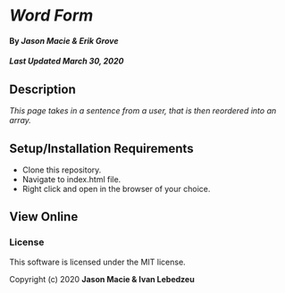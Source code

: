 # _Word Form_

#### By _**Jason Macie & Erik Grove**_
##### _Last Updated March 30, 2020_

## Description

_This page takes in a sentence from a user, that is then reordered into an array._

## Setup/Installation Requirements

* Clone this repository.
* Navigate to index.html file.
* Right click and open in the browser of your choice.

## View Online

### License

This software is licensed under the MIT license.

Copyright (c) 2020 **Jason Macie & Ivan Lebedzeu**